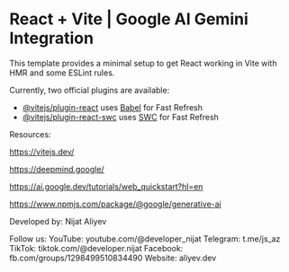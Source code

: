# React + Vite | Google AI Gemini Integration

This template provides a minimal setup to get React working in Vite with HMR and some ESLint rules.

Currently, two official plugins are available:

- [@vitejs/plugin-react](https://github.com/vitejs/vite-plugin-react/blob/main/packages/plugin-react/README.md) uses [Babel](https://babeljs.io/) for Fast Refresh
- [@vitejs/plugin-react-swc](https://github.com/vitejs/vite-plugin-react-swc) uses [SWC](https://swc.rs/) for Fast Refresh

Resources:

https://vitejs.dev/

https://deepmind.google/

https://ai.google.dev/tutorials/web_quickstart?hl=en

https://www.npmjs.com/package/@google/generative-ai

Developed by: Nijat Aliyev

Follow us:
YouTube: youtube.com/@developer_nijat
Telegram: t.me/js_az
TikTok: tiktok.com/@developer.nijat
Facebook: fb.com/groups/1298499510834490
Website: aliyev.dev


